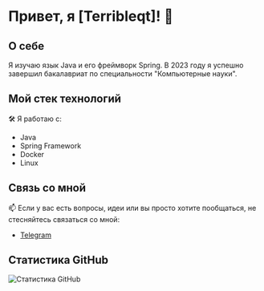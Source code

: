 # Привет, я [Terribleqt]! 👋

## О себе
Я изучаю язык Java и его фреймворк Spring. В 2023 году я успешно завершил бакалавриат по специальности "Компьютерные науки".

## Мой стек технологий
🛠️ Я работаю с:
- Java
- Spring Framework
- Docker
- Linux

## Связь со мной
📫 Если у вас есть вопросы, идеи или вы просто хотите пообщаться, не стесняйтесь связаться со мной:
- [Telegram](https://t.me/terribleqt)

## Статистика GitHub
![Статистика GitHub](https://github-readme-stats.vercel.app/api?username=Terribleqt&show_icons=true)
